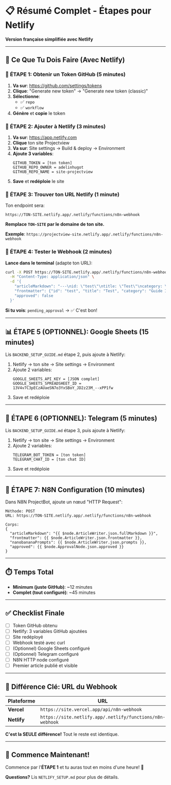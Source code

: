 # 📋 Résumé Complet - Étapes pour Netlify

**Version française simplifiée avec Netlify**

---

## 🎯 Ce Que Tu Dois Faire (Avec Netlify)

### 🚀 **ÉTAPE 1: Obtenir un Token GitHub** (5 minutes)

1. **Va sur**: https://github.com/settings/tokens
2. **Clique**: "Generate new token" → "Generate new token (classic)"
3. **Sélectionne**:
   - ✅ `repo`
   - ✅ `workflow`
4. **Génère** et **copie** le token

### 🔐 **ÉTAPE 2: Ajouter à Netlify** (3 minutes)

1. **Va sur**: https://app.netlify.com
2. **Clique** ton site Projectview
3. **Va sur**: Site settings → Build & deploy → Environment
4. **Ajoute 3 variables**:
   ```
   GITHUB_TOKEN = [ton token]
   GITHUB_REPO_OWNER = adelinhugot
   GITHUB_REPO_NAME = site-projectview
   ```
5. **Save** et **redéploie** le site

### 🔗 **ÉTAPE 3: Trouver ton URL Netlify** (1 minute)

Ton endpoint sera:
```
https://TON-SITE.netlify.app/.netlify/functions/n8n-webhook
```

**Remplace `TON-SITE` par le domaine de ton site.**

**Exemple**: `https://projectview-site.netlify.app/.netlify/functions/n8n-webhook`

### 🧪 **ÉTAPE 4: Tester le Webhook** (2 minutes)

**Lance dans le terminal** (adapte ton URL):

```bash
curl -X POST https://TON-SITE.netlify.app/.netlify/functions/n8n-webhook \
  -H "Content-Type: application/json" \
  -d '{
    "articleMarkdown": "---\nid: \"test\"\ntitle: \"Test\"\ncategory: \"Guide Informatif\"\ndate: \"2025-10-26\"\ntags: [\"test\"]\nauthor: \"ProjectBot\"\n---\n\n# Test",
    "frontmatter": {"id": "test", "title": "Test", "category": "Guide Informatif", "date": "2025-10-26", "tags": ["test"], "author": "ProjectBot"},
    "approved": false
  }'
```

**Si tu vois**: `pending_approval` → ✅ C'est bon!

---

## 📊 **ÉTAPE 5 (OPTIONNEL): Google Sheets** (15 minutes)

Lis `BACKEND_SETUP_GUIDE.md` étape 2, puis ajoute à Netlify:

1. Netlify → ton site → Site settings → Environment
2. Ajoute 2 variables:
   ```
   GOOGLE_SHEETS_API_KEY = [JSON complet]
   GOOGLE_SHEETS_SPREADSHEET_ID = 13V4v7C3pECzAUaeSN7o3YxSBoY_JD2z23M_--xPP1fw
   ```
3. Save et redéploie

---

## 💬 **ÉTAPE 6 (OPTIONNEL): Telegram** (5 minutes)

Lis `BACKEND_SETUP_GUIDE.md` étape 3, puis ajoute à Netlify:

1. Netlify → ton site → Site settings → Environment
2. Ajoute 2 variables:
   ```
   TELEGRAM_BOT_TOKEN = [ton token]
   TELEGRAM_CHAT_ID = [ton chat ID]
   ```
3. Save et redéploie

---

## 🔄 **ÉTAPE 7: N8N Configuration** (10 minutes)

Dans N8N ProjectBot, ajoute un nœud "HTTP Request":

```
Méthode: POST
URL: https://TON-SITE.netlify.app/.netlify/functions/n8n-webhook

Corps:
{
  "articleMarkdown": "{{ $node.ArticleWriter.json.fullMarkdown }}",
  "frontmatter": {{ $node.ArticleWriter.json.frontmatter }},
  "nanobananaPrompts": {{ $node.ArticleWriter.json.prompts }},
  "approved": {{ $node.ApprovalNode.json.approved }}
}
```

---

## ⏱️ Temps Total

- **Minimum (juste GitHub)**: ~12 minutes
- **Complet (tout configuré)**: ~45 minutes

---

## ✅ Checklist Finale

- [ ] Token GitHub obtenu
- [ ] Netlify: 3 variables GitHub ajoutées
- [ ] Site redéployé
- [ ] Webhook testé avec curl
- [ ] (Optionnel) Google Sheets configuré
- [ ] (Optionnel) Telegram configuré
- [ ] N8N HTTP node configuré
- [ ] Premier article publié et visible

---

## 🎯 Différence Clé: URL du Webhook

| Plateforme | URL |
|-----------|-----|
| **Vercel** | `https://site.vercel.app/api/n8n-webhook` |
| **Netlify** | `https://site.netlify.app/.netlify/functions/n8n-webhook` |

**C'est la SEULE différence!** Tout le reste est identique.

---

## 🚀 Commence Maintenant!

Commence par l'**ÉTAPE 1** et tu auras tout en moins d'une heure! 💪

**Questions?** Lis `NETLIFY_SETUP.md` pour plus de détails.
